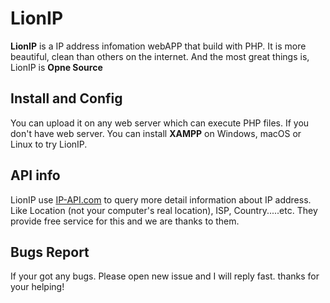 # LionIP

**LionIP** is a IP address infomation webAPP that build with PHP. It is more beautiful, clean than others on the internet. And the most great things is, LionIP is **Opne Source**

## Install and Config

You can upload it on any web server which can execute PHP files. If you don't have web server. You can install **XAMPP** on Windows, macOS or Linux to try LionIP.

## API info

LionIP use [IP-API.com](http://ip-api.com/) to query more detail information about IP address. Like Location (not your computer's real location), ISP, Country.....etc. They provide free service for this and we are thanks to them.

## Bugs Report

If your got any bugs. Please open new issue and I will reply fast. thanks for your helping!
